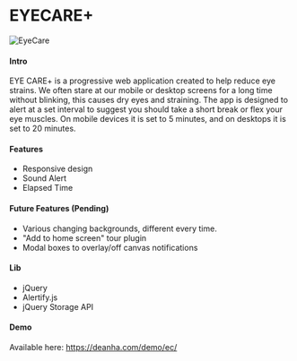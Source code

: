 # EYECARE+

![EyeCare](http://deanha.com/wp-content/uploads/2016/02/ec-mockup-01.jpg "EyeCare")

#### Intro
EYE CARE+ is a progressive web application created to help reduce eye strains. We often stare at our mobile or desktop screens for a long time without blinking, this causes dry eyes and straining. The app is designed to alert at a set interval to suggest you should take a short break or flex your eye muscles. On mobile devices it is set to 5 minutes, and on desktops it is set to 20 minutes.
#### Features
- Responsive design
- Sound Alert
- Elapsed Time

#### Future Features (Pending)
- Various changing backgrounds, different every time.
- "Add to home screen" tour plugin
- Modal boxes to overlay/off canvas notifications

#### Lib
- jQuery
- Alertify.js
- jQuery Storage API

#### Demo
Available here: https://deanha.com/demo/ec/
